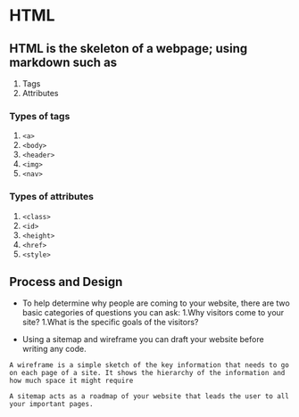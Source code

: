 # HTML

##  HTML is the skeleton of a webpage; using markdown such as 
1. Tags
1. Attributes 

### Types of tags
1. `<a>`
1. `<body>`
1. `<header>`
1. `<img>`
1. `<nav>`


### Types of attributes
1. `<class>`
1. `<id>`
1. `<height>`
1. `<href>`
1. `<style>`

## Process and Design

* To help determine why people are coming to your website, there are two basic categories of questions you can ask:
 1.Why visitors come to your site?
 1.What is the specific goals of the visitors?

* Using a sitemap and wireframe you can draft your website before writing any code.

 `A wireframe is a simple sketch of the key information that needs to go on each page of a site.
It shows the hierarchy of the information and how much space it might require`

`A sitemap acts as a roadmap of your website that leads the user to all your important pages.`


